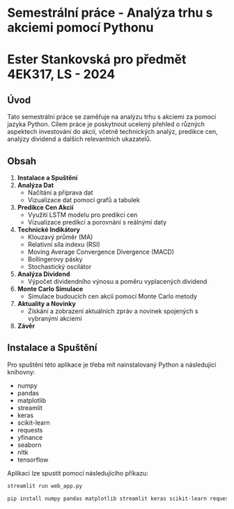 # Semestrální práce - Analýza trhu s akciemi pomocí Pythonu
# Ester Stankovská pro předmět 4EK317, LS - 2024

## Úvod

Tato semestrální práce se zaměřuje na analýzu trhu s akciemi za pomocí jazyka Python. Cílem práce je poskytnout ucelený přehled o různých aspektech investování do akcií, včetně technických analýz, predikce cen, analýzy dividend a dalších relevantních ukazatelů.

## Obsah

1. **Instalace a Spuštění**
2. **Analýza Dat**
    - Načítání a příprava dat
    - Vizualizace dat pomocí grafů a tabulek
3. **Predikce Cen Akcií**
    - Využití LSTM modelu pro predikci cen
    - Vizualizace predikcí a porovnání s reálnými daty
4. **Technické Indikátory**
    - Klouzavý průměr (MA)
    - Relativní síla indexu (RSI)
    - Moving Average Convergence Divergence (MACD)
    - Bollingerovy pásky
    - Stochastický oscilátor
5. **Analýza Dividend**
    - Výpočet dividendního výnosu a poměru vyplacených dividend
6. **Monte Carlo Simulace**
    - Simulace budoucích cen akcií pomocí Monte Carlo metody
7. **Aktuality a Novinky**
    - Získání a zobrazení aktuálních zpráv a novinek spojených s vybranými akciemi
8. **Závěr**

## Instalace a Spuštění

Pro spuštění této aplikace je třeba mít nainstalovaný Python a následující knihovny:
- numpy
- pandas
- matplotlib
- streamlit
- keras
- scikit-learn
- requests
- yfinance
- seaborn
- nltk
- tensorflow

Aplikaci lze spustit pomocí následujícího příkazu:

```bash
streamlit run web_app.py
```
```bash
pip install numpy pandas matplotlib streamlit keras scikit-learn requests yfinance seaborn nltk tensorflow
```